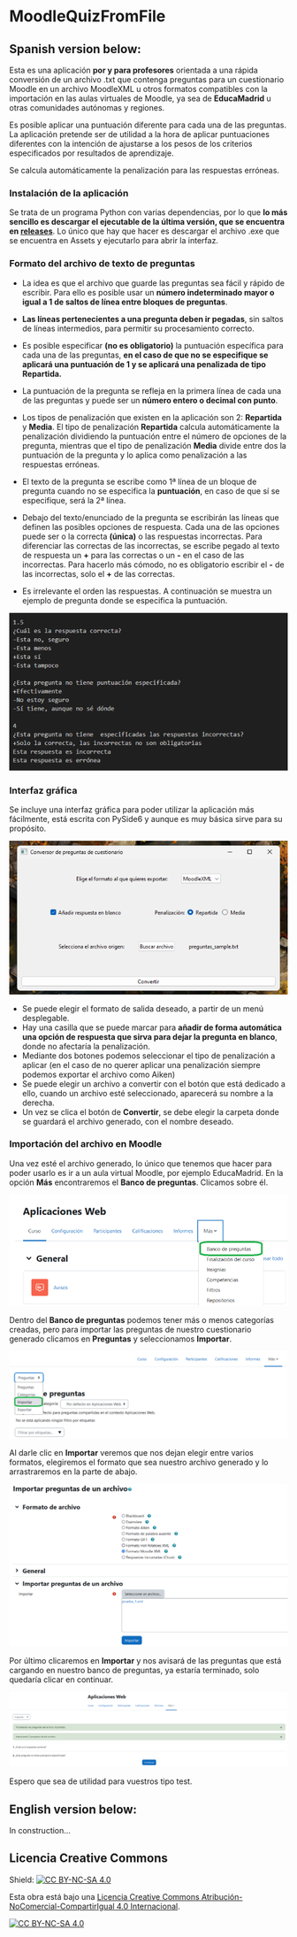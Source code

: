 # MoodleQuizFromFile


## Spanish version below:


Esta es una aplicación **por y para profesores** orientada a una rápida conversión de un archivo .txt que contenga preguntas para un cuestionario Moodle en un archivo MoodleXML u otros formatos compatibles con la importación en las aulas virtuales de Moodle, ya sea de **EducaMadrid** u otras comunidades autónomas y regiones.

Es posible aplicar una puntuación diferente para cada una de las preguntas. La aplicación pretende ser de utilidad a la hora de aplicar puntuaciones diferentes con la intención de ajustarse a los pesos de los criterios especificados por resultados de aprendizaje.

Se calcula automáticamente la penalización para las respuestas erróneas.

### Instalación de la aplicación
Se trata de un programa Python con varias dependencias, por lo que **lo más sencillo es descargar el ejecutable de la última versión, que se encuentra en [releases](https://github.com/Josemedvel/MoodleQuizFromFile/releases)**. Lo único que hay que hacer es descargar el archivo .exe que se encuentra en Assets y ejecutarlo para abrir la interfaz.

### Formato del archivo de texto de preguntas

- La idea es que el archivo que guarde las preguntas sea fácil y rápido de escribir. Para ello es posible usar un **número indeterminado mayor o igual a 1 de saltos de línea entre bloques de preguntas**.

-  **Las líneas pertenecientes a una pregunta deben ir pegadas**, sin saltos de líneas intermedios, para permitir su procesamiento correcto.

- Es posible especificar **(no es obligatorio)** la puntuación específica para cada una de las preguntas, **en el caso de que no se especifique se aplicará una puntuación de 1 y se aplicará una penalizada de tipo Repartida.**

- La puntuación de la pregunta se refleja en la primera línea de cada una de las preguntas y puede ser un **número entero o decimal con punto**.

- Los tipos de penalización que existen en la aplicación son 2: **Repartida** y **Media**. El tipo de penalización **Repartida** calcula automáticamente la penalización dividiendo la puntuación entre el número de opciones de la pregunta, mientras que el tipo de penalización **Media** divide entre dos la puntuación de la pregunta y lo aplica como penalización a las respuestas erróneas.

- El texto de la pregunta se escribe como 1ª línea de un bloque de pregunta cuando no se especifica la **puntuación**, en caso de que sí se especifique, será la 2ª línea.

- Debajo del texto/enunciado de la pregunta se escribirán las líneas que definen las posibles opciones de respuesta. Cada una de las opciones puede ser o la correcta **(única)** o las respuestas incorrectas. Para diferenciar las correctas de las incorrectas, se escribe pegado al texto de respuesta un **+** para las correctas o un **-** en el caso de las incorrectas. Para hacerlo más cómodo, no es obligatorio escribir el **-** de las incorrectas, solo el **+** de las correctas.

- Es irrelevante el orden las respuestas. A continuación se muestra un ejemplo de pregunta donde se especifica la puntuación.

![Preguntas de muestra](./images/several-sample-questions.png)

### Interfaz gráfica

Se incluye una interfaz gráfica para poder utilizar la aplicación más fácilmente, está escrita con PySide6 y aunque es muy básica sirve para su propósito.

![Ventana principal de la interfaz](./images/interface.png)

- Se puede elegir el formato de salida deseado, a partir de un menú desplegable.
- Hay una casilla que se puede marcar para **añadir de forma automática una opción de respuesta que sirva para dejar la pregunta en blanco**, donde no afectaría la penalización.
- Mediante dos botones podemos seleccionar el tipo de penalización a aplicar (en el caso de no querer aplicar una penalización siempre podemos exportar el archivo como Aiken)
- Se puede elegir un archivo a convertir con el botón que está dedicado a ello, cuando un archivo esté seleccionado, aparecerá su nombre a la derecha.
- Un vez se clica el botón de **Convertir**, se debe elegir la carpeta donde se guardará el archivo generado, con el nombre deseado.


### Importación del archivo en Moodle
Una vez esté el archivo generado, lo único que tenemos que hacer para poder usarlo es ir a un aula virtual Moodle, por ejemplo EducaMadrid. En la opción **Más** encontraremos el **Banco de preguntas**. Clicamos sobre él.

![Ventana principal del curso de Moodle](./images/course-site.png)

Dentro del **Banco de preguntas** podemos tener más o menos categorías creadas, pero para importar las preguntas de nuestro cuestionario generado clicamos en **Preguntas** y seleccionamos **Importar**.

![Banco de preguntas](./images/question-repository.png)

Al darle clic en **Importar** veremos que nos dejan elegir entre varios formatos, elegiremos el formato que sea nuestro archivo generado y lo arrastraremos en la parte de abajo.

![Importar preguntas](./images/import-questions.png)

Por último clicaremos en **Importar** y nos avisará de las preguntas que está cargando en nuestro banco de preguntas, ya estaría terminado, solo quedaría clicar en continuar.

![Último paso de importación](./images/continue-import.png)

Espero que sea de utilidad para vuestros tipo test.
## English version below:

In construction...


## Licencia Creative Commons
Shield: [![CC BY-NC-SA 4.0][cc-by-nc-sa-shield]][cc-by-nc-sa]

Esta obra está bajo una
[Licencia Creative Commons Atribución-NoComercial-CompartirIgual 4.0 Internacional][cc-by-nc-sa].

[![CC BY-NC-SA 4.0][cc-by-nc-sa-image]][cc-by-nc-sa]

[cc-by-nc-sa]: https://creativecommons.org/licenses/by-nc-sa/4.0/deed.es
[cc-by-nc-sa-image]: https://licensebuttons.net/l/by-nc-sa/4.0/88x31.png
[cc-by-nc-sa-shield]: https://img.shields.io/badge/License-CC%20BY--NC--SA%204.0-lightgrey.svg
